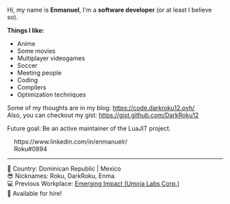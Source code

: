 Hi, my name is __Enmanuel__, I'm a __software developer__ (or at least I believe so).

**Things I like:**
- Anime
- Some movies
- Multiplayer videogames
- Soccer
- Meeting people
- Coding
- Compilers
- Optimization techniques

Some of my thoughts are in my blog: https://code.darkroku12.ovh/ <br>
Also, you can checkout my gist: https://gist.github.com/DarkRoku12

Future goal: Be an active maintainer of the LuaJIT project.

<span>
  <img src="https://upload.wikimedia.org/wikipedia/commons/thumb/f/f8/LinkedIn_icon_circle.svg/2048px-LinkedIn_icon_circle.svg.png" width="12" height="12" /> https://www.linkedin.com/in/enmanuelr/
</span>

<div></div>

<span>
  <img src="https://discord-avatar-maker.app/_nuxt/img/discord-avatar-maker-logo.12acf34.gif" width="12" height="12" /> Roku#0894
</span>

<hr>

:palm_tree: Country: Dominican Republic | Mexico <br>
:sunglasses: Nicknames: Roku, DarkRoku, Enma. <br>
:computer: Previous Workplace: [Emerging Impact (Umoja Labs Corp.)](https://umoja.xyz) <br>
:bell: Available for hire! 
